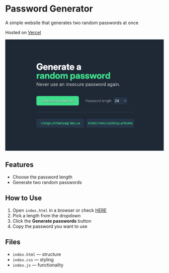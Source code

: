 # Password Generator

A simple website that generates two random passwords at once

Hosted on <a href="https://password-generator-nine-mu-31.vercel.app/" target="blank" rel="noopener noreferrer">Vercel</a>

![UI screenshot](screenshot.png)

## Features

- Choose the password length
- Generate two random passwords

## How to Use

1. Open `index.html` in a browser or check <a href="https://password-generator-nine-mu-31.vercel.app/" target="blank" rel="noopener noreferrer">HERE</a>
2. Pick a length from the dropdown
3. Click the **Generate passwords** button
4. Copy the password you want to use

## Files

- `index.html` — structure
- `index.css` — styling
- `index.js` — functionality

